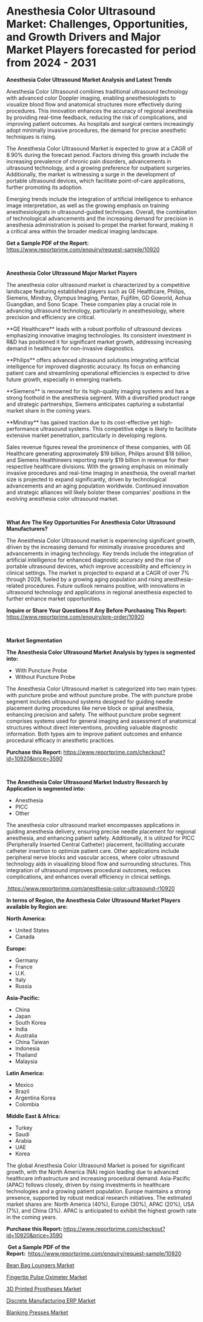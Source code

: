 <p><h1>Anesthesia Color Ultrasound Market: Challenges, Opportunities, and Growth Drivers and Major Market Players forecasted for period from 2024 - 2031</h1></p><p><strong>Anesthesia Color Ultrasound Market Analysis and Latest Trends</strong></p>
<p><p>Anesthesia Color Ultrasound combines traditional ultrasound technology with advanced color Doppler imaging, enabling anesthesiologists to visualize blood flow and anatomical structures more effectively during procedures. This innovation enhances the accuracy of regional anesthesia by providing real-time feedback, reducing the risk of complications, and improving patient outcomes. As hospitals and surgical centers increasingly adopt minimally invasive procedures, the demand for precise anesthetic techniques is rising.</p><p>The Anesthesia Color Ultrasound Market is expected to grow at a CAGR of 8.90% during the forecast period. Factors driving this growth include the increasing prevalence of chronic pain disorders, advancements in ultrasound technology, and a growing preference for outpatient surgeries. Additionally, the market is witnessing a surge in the development of portable ultrasound devices, which facilitate point-of-care applications, further promoting its adoption.</p><p>Emerging trends include the integration of artificial intelligence to enhance image interpretation, as well as the growing emphasis on training anesthesiologists in ultrasound-guided techniques. Overall, the combination of technological advancements and the increasing demand for precision in anesthesia administration is poised to propel the market forward, making it a critical area within the broader medical imaging landscape.</p></p>
<p><strong>Get a Sample PDF of the Report:&nbsp;</strong> <a href="https://www.reportprime.com/enquiry/request-sample/10920?utm_campaign=1117&utm_medium=2&utm_source=Github&utm_content=ia&utm_term=25122024&utm_id=anesthesia-color-ultrasound">https://www.reportprime.com/enquiry/request-sample/10920</a></p>
<p>&nbsp;</p>
<p><strong>Anesthesia Color Ultrasound Major Market Players</strong></p>
<p><p>The anesthesia color ultrasound market is characterized by a competitive landscape featuring established players such as GE Healthcare, Philips, Siemens, Mindray, Olympus Imaging, Pentax, Fujifilm, GD Goworld, Aohua Guangdian, and Sono Scape. These companies play a crucial role in advancing ultrasound technology, particularly in anesthesiology, where precision and efficiency are critical.</p><p>**GE Healthcare** leads with a robust portfolio of ultrasound devices emphasizing innovative imaging technologies. Its consistent investment in R&D has positioned it for significant market growth, addressing increasing demand in healthcare for non-invasive diagnostics.</p><p>**Philips** offers advanced ultrasound solutions integrating artificial intelligence for improved diagnostic accuracy. Its focus on enhancing patient care and streamlining operational efficiencies is expected to drive future growth, especially in emerging markets.</p><p>**Siemens** is renowned for its high-quality imaging systems and has a strong foothold in the anesthesia segment. With a diversified product range and strategic partnerships, Siemens anticipates capturing a substantial market share in the coming years.</p><p>**Mindray** has gained traction due to its cost-effective yet high-performance ultrasound systems. This competitive edge is likely to facilitate extensive market penetration, particularly in developing regions.</p><p>Sales revenue figures reveal the prominence of these companies, with GE Healthcare generating approximately $19 billion, Philips around $18 billion, and Siemens Healthineers reporting nearly $19 billion in revenue for their respective healthcare divisions. With the growing emphasis on minimally invasive procedures and real-time imaging in anesthesia, the overall market size is projected to expand significantly, driven by technological advancements and an aging population worldwide. Continued innovation and strategic alliances will likely bolster these companies' positions in the evolving anesthesia color ultrasound market.</p></p>
<p>&nbsp;</p>
<p><strong>What Are The Key Opportunities For Anesthesia Color Ultrasound Manufacturers?</strong></p>
<p><p>The Anesthesia Color Ultrasound market is experiencing significant growth, driven by the increasing demand for minimally invasive procedures and advancements in imaging technology. Key trends include the integration of artificial intelligence for enhanced diagnostic accuracy and the rise of portable ultrasound devices, which improve accessibility and efficiency in clinical settings. The market is projected to expand at a CAGR of over 7% through 2028, fueled by a growing aging population and rising anesthesia-related procedures. Future outlook remains positive, with innovations in ultrasound technology and applications in regional anesthesia expected to further enhance market opportunities.</p></p>
<p><strong>Inquire or Share Your Questions If Any Before Purchasing This Report:</strong> <a href="https://www.reportprime.com/enquiry/pre-order/10920?utm_campaign=1117&utm_medium=2&utm_source=Github&utm_content=ia&utm_term=25122024&utm_id=anesthesia-color-ultrasound">https://www.reportprime.com/enquiry/pre-order/10920</a></p>
<p>&nbsp;</p>
<p><strong>Market Segmentation</strong></p>
<p><strong>The Anesthesia Color Ultrasound Market Analysis by types is segmented into:</strong></p>
<p><ul><li>With Puncture Probe</li><li>Without Puncture Probe</li></ul></p>
<p><p>The Anesthesia Color Ultrasound market is categorized into two main types: with puncture probe and without puncture probe. The with puncture probe segment includes ultrasound systems designed for guiding needle placement during procedures like nerve block or spinal anesthesia, enhancing precision and safety. The without puncture probe segment comprises systems used for general imaging and assessment of anatomical structures without direct interventions, providing valuable diagnostic information. Both types aim to improve patient outcomes and enhance procedural efficacy in anesthetic practices.</p></p>
<p><strong>Purchase this Report:&nbsp;</strong><a href="https://www.reportprime.com/checkout?id=10920&price=3590&utm_campaign=1117&utm_medium=2&utm_source=Github&utm_content=ia&utm_term=25122024&utm_id=anesthesia-color-ultrasound">https://www.reportprime.com/checkout?id=10920&price=3590</a></p>
<p>&nbsp;</p>
<p><strong>The Anesthesia Color Ultrasound Market Industry Research by Application is segmented into:</strong></p>
<p><ul><li>Anesthesia</li><li>PICC</li><li>Other</li></ul></p>
<p><p>The anesthesia color ultrasound market encompasses applications in guiding anesthesia delivery, ensuring precise needle placement for regional anesthesia, and enhancing patient safety. Additionally, it is utilized for PICC (Peripherally Inserted Central Catheter) placement, facilitating accurate catheter insertion to optimize patient care. Other applications include peripheral nerve blocks and vascular access, where color ultrasound technology aids in visualizing blood flow and surrounding structures. This integration of ultrasound improves procedural outcomes, reduces complications, and enhances overall efficiency in clinical settings.</p></p>
<p><a href="https://www.reportprime.com/anesthesia-color-ultrasound-r10920?utm_campaign=1117&utm_medium=2&utm_source=Github&utm_content=ia&utm_term=25122024&utm_id=anesthesia-color-ultrasound">&nbsp;https://www.reportprime.com/anesthesia-color-ultrasound-r10920</a></p>
<p><strong>In terms of Region, the Anesthesia Color Ultrasound Market Players available by Region are:</strong></p>
<p>
    <p> <strong> North America: </strong>
        <ul>
            <li>United States</li>
            <li>Canada</li>
        </ul>
        </p> 
    <p> <strong> Europe: </strong>
        <ul>
            <li>Germany</li>
            <li>France</li>
            <li>U.K.</li>
            <li>Italy</li>
            <li>Russia</li>
        </ul>
        </p> 
    <p> <strong> Asia-Pacific: </strong>
        <ul>
            <li>China</li>
            <li>Japan</li>
            <li>South Korea</li>
            <li>India</li>
            <li>Australia</li>
            <li>China Taiwan</li>
            <li>Indonesia</li>
            <li>Thailand</li>
            <li>Malaysia</li>
        </ul>
        </p> 
    <p> <strong> Latin America: </strong>
        <ul>
            <li>Mexico</li>
            <li>Brazil</li>
            <li>Argentina Korea</li>
            <li>Colombia</li>
        </ul>
        </p> 
    <p> <strong> Middle East & Africa: </strong>
        <ul>
            <li>Turkey</li>
            <li>Saudi</li>
            <li>Arabia</li>
            <li>UAE</li>
            <li>Korea</li>
        </ul>
    </p>
    </p>
<p><p>The global Anesthesia Color Ultrasound Market is poised for significant growth, with the North America (NA) region leading due to advanced healthcare infrastructure and increasing procedural demand. Asia-Pacific (APAC) follows closely, driven by rising investments in healthcare technologies and a growing patient population. Europe maintains a strong presence, supported by robust medical research initiatives. The estimated market shares are: North America (40%), Europe (30%), APAC (20%), USA (7%), and China (3%). APAC is anticipated to exhibit the highest growth rate in the coming years.</p></p>
<p><strong>Purchase this Report: </strong><a href="https://www.reportprime.com/checkout?id=10920&price=3590&utm_campaign=1117&utm_medium=2&utm_source=Github&utm_content=ia&utm_term=25122024&utm_id=anesthesia-color-ultrasound">https://www.reportprime.com/checkout?id=10920&price=3590</a></p>
<p>&nbsp;<strong>Get a Sample PDF of the Report:&nbsp;&nbsp;</strong><a href="https://www.reportprime.com/enquiry/request-sample/10920?utm_campaign=1117&utm_medium=2&utm_source=Github&utm_content=ia&utm_term=25122024&utm_id=anesthesia-color-ultrasound">https://www.reportprime.com/enquiry/request-sample/10920</a></p>
<p><strong></strong></p>
<p><p><a href="https://www.linkedin.com/pulse/bean-bag-loungers-market-size-growth-analysis-2024-2031-hilxc?utm_campaign=1117&utm_medium=2&utm_source=Github&utm_content=ia&utm_term=25122024&utm_id=anesthesia-color-ultrasound">Bean Bag Loungers Market</a></p><p><a href="https://github.com/rileymgdorcas/Market-Research-Report-List-1/blob/main/fingertip-pulse-oximeter-market.md?utm_campaign=1117&utm_medium=2&utm_source=Github&utm_content=ia&utm_term=25122024&utm_id=anesthesia-color-ultrasound">Fingertip Pulse Oximeter Market</a></p><p><a href="https://github.com/lehumiston1971679/Market-Research-Report-List-1/blob/main/3d-printed-prostheses-market.md?utm_campaign=1117&utm_medium=2&utm_source=Github&utm_content=ia&utm_term=25122024&utm_id=anesthesia-color-ultrasound">3D Printed Prostheses Market</a></p><p><a href="https://www.linkedin.com/pulse/challenges-opportunities-discrete-manufacturing-erp-market-sales-mvqfc?utm_campaign=1117&utm_medium=2&utm_source=Github&utm_content=ia&utm_term=25122024&utm_id=anesthesia-color-ultrasound">Discrete Manufacturing ERP Market</a></p><p><a href="https://www.linkedin.com/pulse/blanking-presses-markets-comprehensive-analysis-which-includes-tlijf?utm_campaign=1117&utm_medium=2&utm_source=Github&utm_content=ia&utm_term=25122024&utm_id=anesthesia-color-ultrasound">Blanking Presses Market</a></p></p>